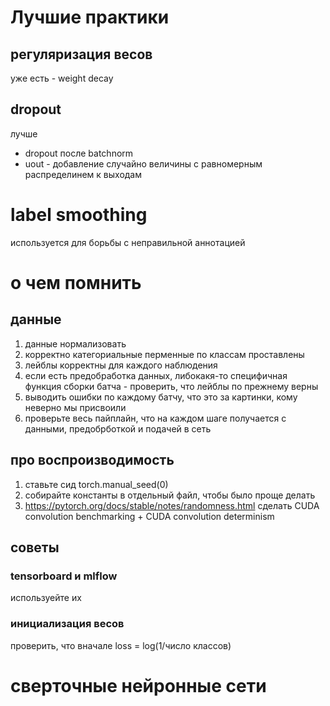 # Лучшие практики
## регуляризация весов

уже есть - weight decay

## dropout

лучше

* dropout после batchnorm
* uout - добавление случайно величины с равномерным распределинем к выходам

# label smoothing
используется для борьбы с неправильной аннотацией

# о чем помнить
## данные

1. данные нормализовать
2. корректно категориальные перменные по классам проставлены
3. лейблы корректны для каждого наблюдения
4. если есть предобработка данных, либокакя-то специфичная функция сборки батча - проверить, что лейблы по прежнему верны
5. выводить ошибки по каждому батчу, что это за картинки, кому неверно мы присвоили
6. проверьте весь пайплайн, что на каждом шаге получается с данными, предобрботкой и подачей в сеть

## про воспроизводимость
1. ставьте сид torch.manual_seed(0)
2. собирайте константы в отдельный файл, чтобы было проще делать
3. https://pytorch.org/docs/stable/notes/randomness.html сделать CUDA convolution benchmarking + CUDA convolution determinism

## советы
### tensorboard и mlflow 
используейте их 

### инициализация весов
проверить, что вначале loss = log(1/число классов)

# сверточные нейронные сети